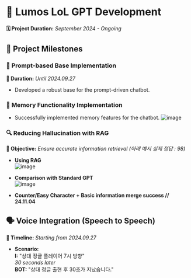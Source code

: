 # 🌟 **Lumos LoL GPT Development**

**🗓️ Project Duration:** *September 2024 - Ongoing*

## 🎯 **Project Milestones**

### 📝 **Prompt-based Base Implementation**
**📅 Duration:** *Until 2024.09.27*

- Developed a robust base for the prompt-driven chatbot.
  
### 💾 **Memory Functionality Implementation**
- Successfully implemented memory features for the chatbot.
  ![image](https://github.com/user-attachments/assets/f5f1762d-16b1-4459-ab54-963acc3d4585)

### 🔍 **Reducing Hallucination with RAG**
**📅 Objective:** *Ensure accurate information retrieval (아래 예시 실제 정답 : 98)*

- **Using RAG**  
  ![image](https://github.com/user-attachments/assets/a089db61-003f-4f42-989b-3ef41f3f8d57)

- **Comparison with Standard GPT**  
  ![image](https://github.com/user-attachments/assets/8bc229b7-8f1a-4191-932f-6d8c153d77f2)

- **Counter/Easy Character + Basic information merge success // 24.11.04**  

## 🗣️ **Voice Integration (Speech to Speech)**
**📅 Timeline:** *Starting from 2024.09.27*

- **Scenario:**  
  **I:** "상대 정글 플레이어 7시 방향"  
  *30 seconds later*  
  **BOT:** "상대 정글 출현 후 30초가 지났습니다."
